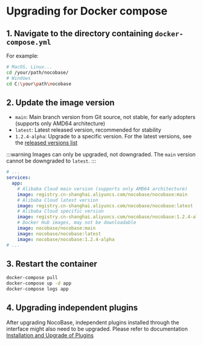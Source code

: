 # Upgrading for Docker compose

## 1. Navigate to the directory containing `docker-compose.yml`

For example:

```bash
# MacOS, Linux...
cd /your/path/nocobase/
# Windows
cd C:\your\path\nocobase
```

## 2. Update the image version

- `main`: Main branch version from Git source, not stable, for early adopters (supports only AMD64 architecture)
- `latest`: Latest released version, recommended for stability
- `1.2.4-alpha`: Upgrade to a specific version. For the latest versions, see the [released versions list](https://hub.docker.com/r/nocobase/nocobase/tags)

:::warning
Images can only be upgraded, not downgraded. The `main` version cannot be downgraded to `latest`.
:::

```yml
# ...
services:
  app:
    # Alibaba Cloud main version (supports only AMD64 architecture)
    image: registry.cn-shanghai.aliyuncs.com/nocobase/nocobase:main
    # Alibaba Cloud latest version
    image: registry.cn-shanghai.aliyuncs.com/nocobase/nocobase:latest
    # Alibaba Cloud specific version
    image: registry.cn-shanghai.aliyuncs.com/nocobase/nocobase:1.2.4-alpha
    # Docker Hub images, may not be downloadable
    image: nocobase/nocobase:main
    image: nocobase/nocobase:latest
    image: nocobase/nocobase:1.2.4-alpha
# ...
```

## 3. Restart the container

```bash
docker-compose pull
docker-compose up -d app
docker-compose logs app
```

## 4. Upgrading independent plugins

After upgrading NocoBase, independent plugins installed through the interface might also need to be upgraded. Please refer to documentation [Installation and Upgrade of Plugins](/welcome/getting-started/plugin)
